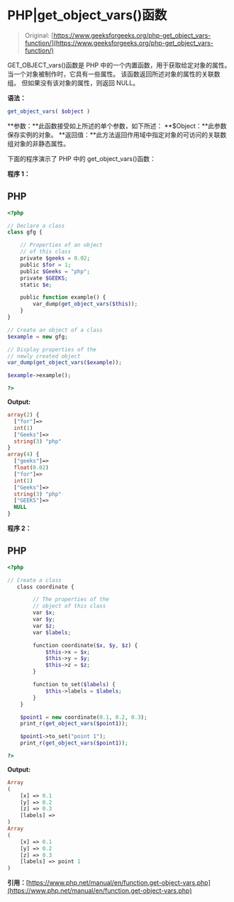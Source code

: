 # PHP|get_object_vars()函数

> Original: [https://www.geeksforgeeks.org/php-get_object_vars-function/](https://www.geeksforgeeks.org/php-get_object_vars-function/)

GET_OBJECT_vars()函数是 PHP 中的一个内置函数，用于获取给定对象的属性。 当一个对象被制作时，它具有一些属性。 该函数返回所述对象的属性的关联数组。 但如果没有该对象的属性，则返回 NULL。

**语法：**

```php
get_object_vars( $object )
```

**参数：**此函数接受如上所述的单个参数，如下所述：
**$Object：**此参数保存实例的对象。
**返回值：**此方法返回作用域中指定对象的可访问的关联数组对象的非静态属性。

下面的程序演示了 PHP 中的 get_object_vars()函数：

**程序 1：**

## PHP

```php
<?php

// Declare a class
class gfg {

    // Properties of an object
    // of this class
    private $geeks = 0.02;
    public $for = 1;
    public $Geeks = "php";
    private $GEEKS;
    static $e;

    public function example() {
        var_dump(get_object_vars($this));
    }
}

// Create an object of a class
$example = new gfg;

// Display properties of the
// newly created object
var_dump(get_object_vars($example));

$example->example();

?>
```

**Output:** 

```php
array(2) {
  ["for"]=>
  int(1)
  ["Geeks"]=>
  string(3) "php"
}
array(4) {
  ["geeks"]=>
  float(0.02)
  ["for"]=>
  int(1)
  ["Geeks"]=>
  string(3) "php"
  ["GEEKS"]=>
  NULL
}
```

**程序 2：**

## PHP

```php
<?php

// Create a class
   class coordinate {

        // The properties of the
        // object of this class
        var $x;
        var $y;
        var $z;
        var $labels;

        function coordinate($x, $y, $z) {
            $this->x = $x;
            $this->y = $y;
            $this->z = $z;
        }

        function to_set($labels) {
            $this->labels = $labels;
        }
    }

    $point1 = new coordinate(0.1, 0.2, 0.3);
    print_r(get_object_vars($point1));

    $point1->to_set("point 1");
    print_r(get_object_vars($point1));

?>
```

**Output:** 

```php
Array
(
    [x] => 0.1
    [y] => 0.2
    [z] => 0.3
    [labels] => 
)
Array
(
    [x] => 0.1
    [y] => 0.2
    [z] => 0.3
    [labels] => point 1
)
```

**引用：**[https://www.php.net/manual/en/function.get-object-vars.php](https://www.php.net/manual/en/function.get-object-vars.php)